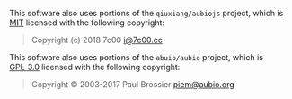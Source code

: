 This software also uses portions of the `qiuxiang/aubiojs` project, which is		
[MIT] licensed with the following copyright:

> Copyright (c) 2018 7c00 <i@7c00.cc>

This software also uses portions of the `abuio/aubio` project, which is		
[GPL-3.0] licensed with the following copyright:

> Copyright © 2003-2017 Paul Brossier <piem@aubio.org>

[MIT]: licenses/MIT.md
[GPL-3.0]: licenses/GPL-3.0.md